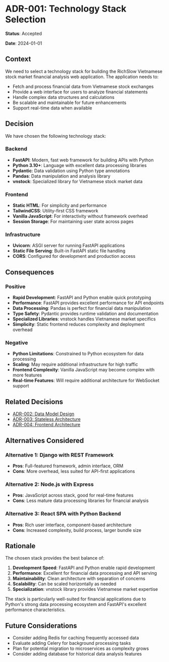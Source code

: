# ADR-001: Technology Stack Selection

**Status**: Accepted

**Date**: 2024-01-01

## Context

We need to select a technology stack for building the RichSlow Vietnamese stock market financial analysis web application. The application needs to:

- Fetch and process financial data from Vietnamese stock exchanges
- Provide a web interface for users to analyze financial statements
- Handle complex data structures and calculations
- Be scalable and maintainable for future enhancements
- Support real-time data when available

## Decision

We have chosen the following technology stack:

### Backend
- **FastAPI**: Modern, fast web framework for building APIs with Python
- **Python 3.10+**: Language with excellent data processing libraries
- **Pydantic**: Data validation using Python type annotations
- **Pandas**: Data manipulation and analysis library
- **vnstock**: Specialized library for Vietnamese stock market data

### Frontend
- **Static HTML**: For simplicity and performance
- **TailwindCSS**: Utility-first CSS framework
- **Vanilla JavaScript**: For interactivity without framework overhead
- **Session Storage**: For maintaining user state across pages

### Infrastructure
- **Uvicorn**: ASGI server for running FastAPI applications
- **Static File Serving**: Built-in FastAPI static file handling
- **CORS**: Configured for development and production access

## Consequences

### Positive
- **Rapid Development**: FastAPI and Python enable quick prototyping
- **Performance**: FastAPI provides excellent performance for API endpoints
- **Data Processing**: Pandas is perfect for financial data manipulation
- **Type Safety**: Pydantic provides runtime validation and documentation
- **Specialized Libraries**: vnstock handles Vietnamese market specifics
- **Simplicity**: Static frontend reduces complexity and deployment overhead

### Negative
- **Python Limitations**: Constrained to Python ecosystem for data processing
- **Scaling**: May require additional infrastructure for high traffic
- **Frontend Complexity**: Vanilla JavaScript may become complex with more features
- **Real-time Features**: Will require additional architecture for WebSocket support

## Related Decisions

- [ADR-002: Data Model Design](002-data-model-design.md)
- [ADR-003: Stateless Architecture](003-stateless-architecture.md)
- [ADR-004: Frontend Architecture](004-frontend-architecture.md)

## Alternatives Considered

### Alternative 1: Django with REST Framework
- **Pros**: Full-featured framework, admin interface, ORM
- **Cons**: More overhead, less suited for API-first applications

### Alternative 2: Node.js with Express
- **Pros**: JavaScript across stack, good for real-time features
- **Cons**: Less mature data processing libraries for financial analysis

### Alternative 3: React SPA with Python Backend
- **Pros**: Rich user interface, component-based architecture
- **Cons**: Increased complexity, build process, larger bundle size

## Rationale

The chosen stack provides the best balance of:

1. **Development Speed**: FastAPI and Python enable rapid development
2. **Performance**: Excellent for financial data processing and API serving
3. **Maintainability**: Clean architecture with separation of concerns
4. **Scalability**: Can be scaled horizontally as needed
5. **Specialization**: vnstock library provides Vietnamese market expertise

The stack is particularly well-suited for financial applications due to Python's strong data processing ecosystem and FastAPI's excellent performance characteristics.

## Future Considerations

- Consider adding Redis for caching frequently accessed data
- Evaluate adding Celery for background processing tasks
- Plan for potential migration to microservices as complexity grows
- Consider adding database for historical data analysis features